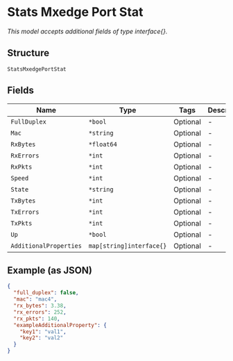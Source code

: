 
# Stats Mxedge Port Stat

*This model accepts additional fields of type interface{}.*

## Structure

`StatsMxedgePortStat`

## Fields

| Name | Type | Tags | Description |
|  --- | --- | --- | --- |
| `FullDuplex` | `*bool` | Optional | - |
| `Mac` | `*string` | Optional | - |
| `RxBytes` | `*float64` | Optional | - |
| `RxErrors` | `*int` | Optional | - |
| `RxPkts` | `*int` | Optional | - |
| `Speed` | `*int` | Optional | - |
| `State` | `*string` | Optional | - |
| `TxBytes` | `*int` | Optional | - |
| `TxErrors` | `*int` | Optional | - |
| `TxPkts` | `*int` | Optional | - |
| `Up` | `*bool` | Optional | - |
| `AdditionalProperties` | `map[string]interface{}` | Optional | - |

## Example (as JSON)

```json
{
  "full_duplex": false,
  "mac": "mac4",
  "rx_bytes": 3.38,
  "rx_errors": 252,
  "rx_pkts": 140,
  "exampleAdditionalProperty": {
    "key1": "val1",
    "key2": "val2"
  }
}
```

